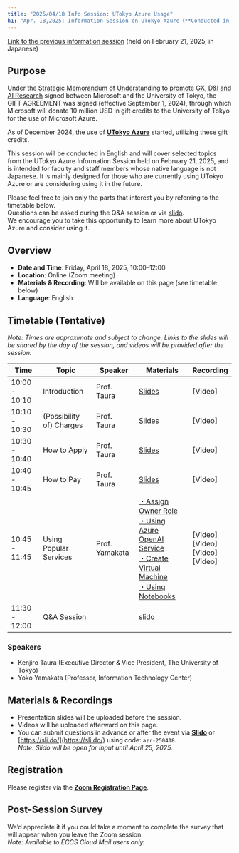 ```yaml
---
title: "2025/04/18 Info Session: UTokyo Azure Usage"
h1: "Apr. 18,2025: Information Session on UTokyo Azure（**Conducted in English**） "
---
```

[Link to the previous information session](/events/2025-02-21/) (held on February 21, 2025, in Japanese)


## Purpose

Under the [Strategic Memorandum of Understanding to promote GX, D&I and AI Research](https://www.u-tokyo.ac.jp/focus/en/articles/z1701_00013.html) signed between Microsoft and the University of Tokyo, the GIFT AGREEMENT was signed (effective September 1, 2024), through which Microsoft will donate 10 million USD in gift credits to the University of Tokyo for the use of Microsoft Azure.

As of December 2024, the use of [**UTokyo Azure**](/en/research_computing/utokyo_azure/) started, utilizing these gift credits.

This session will be conducted in English and will cover selected topics from the UTokyo Azure Information Session held on February 21, 2025, and is intended for faculty and staff members whose native language is not Japanese.
It is mainly designed for those who are currently using UTokyo Azure or are considering using it in the future.

Please feel free to join only the parts that interest you by referring to the timetable below.  
Questions can be asked during the Q&A session or via [slido](https://app.sli.do/event/4wZSDZmLxCteBuC5p8T3Jz).  
We encourage you to take this opportunity to learn more about UTokyo Azure and consider using it.

## Overview
- **Date and Time**: Friday, April 18, 2025, 10:00–12:00 
- **Location**: Online (Zoom meeting)
- **Materials & Recording**: Will be available on this page (see timetable below)
- **Language**: English

## Timetable (Tentative)
*Note: Times are approximate and subject to change.*
*Links to the slides will be shared by the day of the session, and videos will be provided after the session.*

| Time | Topic | Speaker | Materials | Recording |
|------|-------|---------|--------|-------|
| 10:00 - 10:10 | Introduction | Prof. Taura | [Slides](/en/events/2025-04-18/slides/1_introduction.pdf)| [Video] |
| 10:10 - 10:30 |  (Possibility of) Charges | Prof. Taura | [Slides](en/events/2025-04-18/slides/2_possibility_of_charges.pdf) | [Video] |
| 10:30 - 10:40 | How to Apply | Prof. Taura | [Slides](/en/events/2025-04-18/slides/3_how_to_apply.pdf)| [Video] |
| 10:40 - 10:45 | How to Pay | Prof. Taura | [Slides](/en/events/2025-04-18/slides/4_how_to_pay.pdf)| [Video] |
| 10:45 - 11:45 | Using Popular Services |Prof. Yamakata | [・Assign Owner Role](/en/events/2025-04-18/slides/5-1_Assign_Owner_Role.pdf) <br>[・Using Azure OpenAI Service](/en/events/2025-04-18/slides/5-2_Using_Azure_OpenAI_Service.pdf)<br>[・Create Virtual Machine](/en/events/2025-04-18/slides/5-3_Create_Virtual_Machine.pdf) <br>[・Using Notebooks](/en/events/2025-04-18/slides/5-4_Using_Notebooks.pdf)| [Video]<br>[Video]<br>[Video]<br>[Video] |
| 11:30 - 12:00 | Q&A Session |  | [slido](https://app.sli.do/event/4wZSDZmLxCteBuC5p8T3Jz) | |

### Speakers
- Kenjiro Taura (Executive Director & Vice President, The University of Tokyo)
- Yoko Yamakata (Professor, Information Technology Center)

## Materials & Recordings

- Presentation slides will be uploaded before the session.  
- Videos will be uploaded afterward on this page.
- You can submit questions in advance or after the event via [**Slido**](https://app.sli.do/event/4wZSDZmLxCteBuC5p8T3Jz) or [https://sli.do/](https://sli.do/) using code: `azr-250418`.  
  *Note: Slido will be open for input until April 25, 2025.*

## Registration
Please register via the [**Zoom Registration Page**](https://u-tokyo-ac-jp.zoom.us/meeting/register/02NEbc1gS8-NOkQM36Ohkw).  


## Post-Session Survey
We’d appreciate it if you could take a moment to complete the survey that will appear when you leave the Zoom session.  
*Note: Available to ECCS Cloud Mail users only.*
